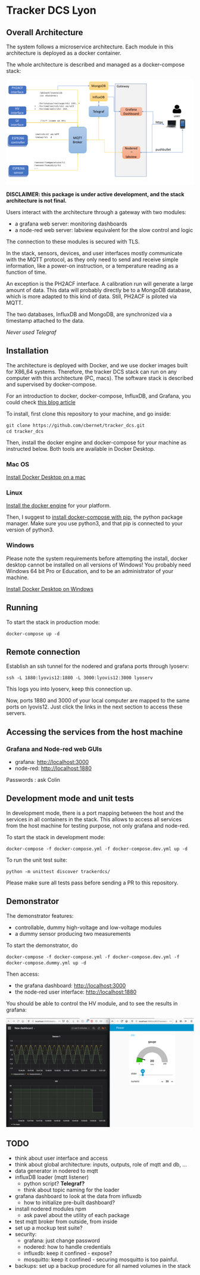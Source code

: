 # Tracker DCS Lyon

## Overall Architecture

The system follows a microservice architecture. 
Each module in this architecture is deployed as a docker container. 

The whole architecture is described and managed as a docker-compose stack: 

![](doc/architecture.png)

**DISCLAIMER: this package is under active development, and the stack architecture
is not final.**

Users interact with the architecture through a gateway with two modules: 

* a grafana web server: monitoring dashboards
* a node-red web server: labview equivalent for the slow control and logic

The connection to these modules is secured with TLS. 

In the stack, sensors, devices, and user interfaces mostly communicate with the MQTT protocol, as they
only need to send and receive simple information, like a power-on instruction, 
or a temperature reading as a function of time. 

An exception is the PH2ACF interface. A calibration run will generate a large amount of data.
This data will probably directly be to a MongoDB database, which is more adapted 
to this kind of data. Still, PH2ACF is piloted via MQTT. 

The two databases, InfluxDB and MongoDB, are synchronized via a timestamp 
attached to the data. 

*Never used Telegraf*

## Installation 

The architecture is deployed with Docker, and we use docker images built for X86_64 systems. 
Therefore, the tracker DCS stack can run on any computer with this architecture (PC, macs). 
The software stack is described and supervised by docker-compose. 

For an introduction to docker, docker-compose, InfluxDB, and Grafana,
you could check [this blog article](https://thedatafrog.com/en/articles/docker-influxdb-grafana/)

To install, first clone this repository to your machine, and go inside: 

```
git clone https://github.com/cbernet/tracker_dcs.git
cd tracker_dcs
```

Then, install the docker engine and docker-compose for your machine as instructed below. Both tools are available in Docker Desktop.

### Mac OS

[Install Docker Desktop on a mac](https://docs.docker.com/docker-for-mac/install/)

### Linux

[Install the docker engine](https://docs.docker.com/engine/install/) for your platform. 

Then, I suggest to [install docker-compose with pip](https://docs.docker.com/compose/install/#install-using-pip), the python package manager. Make sure you use python3, and that pip is connected to your version of python3. 

### Windows

Please note the system requirements before attempting the install, 
docker desktop cannot be installed on all versions of Windows! You probably need Windows
64 bit Pro or Education, and to be an administrator of your machine. 

[Install Docker Desktop on Windows](https://docs.docker.com/docker-for-windows/install/)


## Running

To start the stack in production mode: 

```
docker-compose up -d 
```

## Remote connection

Establish an ssh tunnel for the nodered and grafana ports through lyoserv: 

```
ssh -L 1880:lyovis12:1880 -L 3000:lyovis12:3000 lyoserv
```

This logs you into lyoserv, keep this connection up. 

Now, ports 1880 and 3000 of your local computer are mapped to the same ports on lyovis12. 
Just click the links in the next section to access these servers. 


## Accessing the services from the host machine

### Grafana and Node-red web GUIs

* grafana: [http://localhost:3000](http://localhost:3000)
* node-red: [http://localhost:1880](http://localhost:1880)

Passwords : ask Colin


## Development mode and unit tests

In development mode, there is a port mapping between the host and the services 
in all containers in the stack. This allows to access all services from the host
machine for testing purpose, not only grafana and node-red. 

To start the stack in development mode: 

```
docker-compose -f docker-compose.yml -f docker-compose.dev.yml up -d
```

To run the unit test suite: 

```
python -m unittest discover trackerdcs/
```

Please make sure all tests pass before sending a PR to this repository.

## Demonstrator 

The demonstrator features: 

* controllable, dummy high-voltage and low-voltage modules
* a dummy sensor producing two measurements

To start the demonstrator, do 

```
docker-compose -f docker-compose.yml -f docker-compose.dev.yml -f docker-compose.dummy.yml up -d
```

Then access: 

* the grafana dashboard: [http://localhost:3000](http://localhost:3000)
* the node-red user interface: [http://localhost:1880](http://localhost:1880/ui)

You should be able to control the HV module, and to see the results in grafana: 

![](doc/simple_ui.png)



## TODO

* think about user interface and access
* think about global architecture: inputs, outputs, role of mqtt and db, ... 
* data generator in nodered to mqtt
* influxDB loader (mqtt listener)
  * python script? **Telegraf?**
  * think about topic naming for the loader
* grafana dashboard to look at the data from influxdb
  * how to initialize pre-built dashboard?    
* install nodered modules npm 
  * ask pavel about the utility of each package
* test mqtt broker from outside, from inside 
* set up a mockup test suite? 
* security: 
  * grafana: just change password
  * nodered: how to handle credentials
  * influxdb: keep it confined - expose? 
  * mosquitto: keep it confined - securing mosquitto is too painful. 
* backups: set up a backup procedure for all named volumes in the stack 



